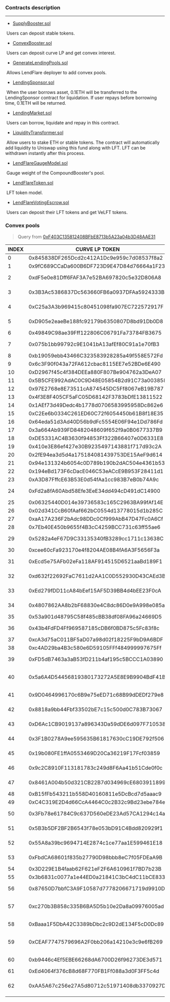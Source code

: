### Contracts description

***

* [SupplyBooster.sol](https://github.com/LendFlare/lendflare_finance_contracts/blob/main/contracts/SupplyBooster.sol)

​		Users can deposit stable tokens.

* [ConvexBooster.sol](https://github.com/LendFlare/lendflare_finance_contracts/blob/main/contracts/ConvexBooster.sol)

​		Users can deposit curve LP and get  convex interest.

* [GenerateLendingPools.sol](https://github.com/LendFlare/lendflare_finance_contracts/blob/main/contracts/GenerateLendingPools.sol)

​		Allows LendFlare deployer to add convex pools.

* [LendingSponsor.sol](https://github.com/LendFlare/lendflare_finance_contracts/blob/main/contracts/LendingSponsor.sol)

​		When the user borrows asset, 0.1ETH will be transferred to the LendingSponsor contract for liquidation. If user repays before borrowing time, 0.1ETH will be returned.

* [LendingMarket.sol](https://github.com/LendFlare/lendflare_finance_contracts/blob/main/contracts/LendingMarket.sol)

​		Users can borrow, liquidate and repay in this contract.

* [LiquidityTransformer.sol](https://github.com/LendFlare/lendflare_finance_contracts/blob/main/contracts/LiquidityTransformer.sol)

​		Allow users to stake ETH or stable tokens. The contract will automatically add liquidity to Uniswap using this fund along with LFT. LFT can be withdrawn instantly after this process.

* [LendFlareGaugeModel.sol](https://github.com/LendFlare/lendflare_finance_contracts/blob/main/contracts/LendFlareGaugeModel.sol)

​		Gauge weight of the CompoundBooster's pool.

* [LendFlareToken.sol](https://github.com/LendFlare/lendflare_finance_contracts/blob/main/contracts/LendFlareToken.sol)

​		LFT token model.

* [LendFlareVotingEscrow.sol](https://github.com/LendFlare/lendflare_finance_contracts/blob/main/contracts/LendFlareVotingEscrow.sol)

​		Users can deposit their LFT tokens and get VeLFT tokens.



### Convex pools

> Query from [0xF403C135812408BFbE8713b5A23a04b3D48AAE31](https://etherscan.io/address/0xF403C135812408BFbE8713b5A23a04b3D48AAE31#code)

| INDEX | CURVE LP TOKEN                             | NAME                                                      | SYMBOL                 |
| ----- | ------------------------------------------ | --------------------------------------------------------- | ---------------------- |
| 0     | 0x845838DF265Dcd2c412A1Dc9e959c7d08537f8a2 | Curve.fi cDAI/cUSDC                                       | cDAI+cUSDC             |
| 1     | 0x9fC689CCaDa600B6DF723D9E47D84d76664a1F23 | Curve.fi cDAI/cUSDC/USDT                                  | cDAI+cUSDC+USDT        |
| 2     | 0xdF5e0e81Dff6FAF3A7e52BA697820c5e32D806A8 | Curve.fi yDAI/yUSDC/yUSDT/yTUSD                           | yDAI+yUSDC+yUSDT+yTUSD |
| 3     | 0x3B3Ac5386837Dc563660FB6a0937DFAa5924333B | Curve.fi yDAI/yUSDC/yUSDT/yBUSD                           | yDAI+yUSDC+yUSDT+yBUSD |
| 4     | 0xC25a3A3b969415c80451098fa907EC722572917F | Curve.fi DAI/USDC/USDT/sUSD                               | crvPlain3andSUSD       |
| 5     | 0xD905e2eaeBe188fc92179b6350807D8bd91Db0D8 | Curve.fi DAI/USDC/USDT/PAX                                | ypaxCrv                |
| 6     | 0x49849C98ae39Fff122806C06791Fa73784FB3675 | Curve.fi renBTC/wBTC                                      | crvRenWBTC             |
| 7     | 0x075b1bb99792c9E1041bA13afEf80C91a1e70fB3 | Curve.fi renBTC/wBTC/sBTC                                 | crvRenWSBTC            |
| 8     | 0xb19059ebb43466C323583928285a49f558E572Fd | Curve.fi hBTC/wBTC                                        | hCRV                   |
| 9     | 0x6c3F90f043a72FA612cbac8115EE7e52BDe6E490 | Curve.fi DAI/USDC/USDT                                    | 3Crv                   |
| 10    | 0xD2967f45c4f384DEEa880F807Be904762a3DeA07 | Curve.fi GUSD/3Crv                                        | gusd3CRV               |
| 11    | 0x5B5CFE992AdAC0C9D48E05854B2d91C73a003858 | Curve.fi HUSD/3Crv                                        | husd3CRV               |
| 12    | 0x97E2768e8E73511cA874545DC5Ff8067eB19B787 | Curve.fi USDK/3Crv                                        | usdk3CRV               |
| 13    | 0x4f3E8F405CF5aFC05D68142F3783bDfE13811522 | Curve.fi USDN/3Crv                                        | usdn3CRV               |
| 14    | 0x1AEf73d49Dedc4b1778d0706583995958Dc862e6 | Curve.fi MUSD/3Crv                                        | musd3CRV               |
| 15    | 0xC2Ee6b0334C261ED60C72f6054450b61B8f18E35 | Curve.fi RSV/3Crv                                         | rsv3CRV                |
| 16    | 0x64eda51d3Ad40D56b9dFc5554E06F94e1Dd786Fd | Curve.fi tBTC/sbtcCrv                                     | tbtc/sbtcCrv           |
| 17    | 0x3a664Ab939FD8482048609f652f9a0B0677337B9 | Curve.fi DUSD/3Crv                                        | dusd3CRV               |
| 18    | 0xDE5331AC4B3630f94853Ff322B66407e0D6331E8 | Curve.fi pBTC/sbtcCRV                                     | pBTC/sbtcCRV           |
| 19    | 0x410e3E86ef427e30B9235497143881f717d93c2A | Curve.fi bBTC/sbtcCRV                                     | bBTC/sbtcCRV           |
| 20    | 0x2fE94ea3d5d4a175184081439753DE15AeF9d614 | Curve.fi oBTC/sbtcCRV                                     | oBTC/sbtcCRV           |
| 21    | 0x94e131324b6054c0D789b190b2dAC504e4361b53 | Curve.fi UST/3Crv                                         | ust3CRV                |
| 22    | 0x194eBd173F6cDacE046C53eACcE9B953F28411d1 | Curve.fi EURS/sEUR                                        | eursCRV                |
| 23    | 0xA3D87FffcE63B53E0d54fAa1cc983B7eB0b74A9c | Curve.fi ETH/sETH                                         | eCRV                   |
| 24    | 0xFd2a8fA60Abd58Efe3EeE34dd494cD491dC14900 | Curve.fi aDAI/aUSDC/aUSDT                                 | a3CRV                  |
| 25    | 0x06325440D014e39736583c165C2963BA99fAf14E | Curve.fi ETH/stETH                                        | steCRV                 |
| 26    | 0x02d341CcB60fAaf662bC0554d13778015d1b285C | Curve.fi aDAI/aSUSD                                       | saCRV                  |
| 27    | 0xaA17A236F2bAdc98DDc0Cf999AbB47D47Fc0A6Cf | Curve.fi ETH/aETH                                         | ankrCRV                |
| 28    | 0x7Eb40E450b9655f4B3cC4259BCC731c63ff55ae6 | Curve.fi USDP/3Crv                                        | usdp3CRV               |
| 29    | 0x5282a4eF67D9C33135340fB3289cc1711c13638C | Curve.fi cyDAI/cyUSDC/cyUSDT                              | ib3CRV                 |
| 30    | 0xcee60cFa923170e4f8204AE08B4fA6A3F5656F3a | Curve.fi LINK/sLINK                                       | linkCRV                |
| 31    | 0xEcd5e75AFb02eFa118AF914515D6521aaBd189F1 | Curve.fi Factory USD Metapool: TrueUSD                    | TUSD3CRV-f             |
| 32    | 0xd632f22692FaC7611d2AA1C0D552930D43CAEd3B | Curve.fi Factory USD Metapool: Frax                       | FRAX3CRV-f             |
| 33    | 0xEd279fDD11cA84bEef15AF5D39BB4d4bEE23F0cA | Curve.fi Factory USD Metapool: Liquity                    | LUSD3CRV-f             |
| 34    | 0x4807862AA8b2bF68830e4C8dc86D0e9A998e085a | Curve.fi Factory USD Metapool: Binance USD                | BUSD3CRV-f             |
| 35    | 0x53a901d48795C58f485cBB38df08FA96a24669D5 | Curve.fi ETH/rETH                                         | rCRV                   |
| 36    | 0x43b4FdFD4Ff969587185cDB6f0BD875c5Fc83f8c | Curve.fi Factory USD Metapool: Alchemix USD               | alUSD3CRV-f            |
| 37    | 0xcA3d75aC011BF5aD07a98d02f18225F9bD9A6BDF | Curve.fi USD-BTC-ETH                                      | crvTricrypto           |
| 38    | 0xc4AD29ba4B3c580e6D59105FFf484999997675Ff | Curve.fi USD-BTC-ETH                                      | crv3crypto             |
| 39    | 0xFD5dB7463a3aB53fD211b4af195c5BCCC1A03890 | Curve.fi Factory Plain Pool: Euro Tether                  | EURT-f                 |
| 40    | 0x5a6A4D54456819380173272A5E8E9B9904BdF41B | Curve.fi Factory USD Metapool: Magic Internet Money 3Pool | MIM-3LP3CRV-f          |
| 41    | 0x9D0464996170c6B9e75eED71c68B99dDEDf279e8 | Curve.fi Factory Plain Pool: cvxCRV                       | cvxcrv-f               |
| 42    | 0x8818a9bb44Fbf33502bE7c15c500d0C783B73067 | Curve.fi Factory Plain Pool: ibJPY/sJPY                   | ibJPY+sJPY-f           |
| 43    | 0xD6Ac1CB9019137a896343Da59dDE6d097F710538 | Curve.fi Factory Plain Pool: ibGBP/sGBP                   | ibGBP+sGBP-f           |
| 44    | 0x3F1B0278A9ee595635B61817630cC19DE792f506 | Curve.fi Factory Plain Pool: ibAUD/sAUD                   | ibAUD+sAUD-f           |
| 45    | 0x19b080FE1ffA0553469D20Ca36219F17Fcf03859 | Curve.fi Factory Plain Pool: ibEUR/sEUR                   | ibEUR+sEUR-f           |
| 46    | 0x9c2C8910F113181783c249d8F6Aa41b51Cde0f0c | Curve.fi Factory Plain Pool: ibCHF/sCHF                   | ibCHF+sCHF-f           |
| 47    | 0x8461A004b50d321CB22B7d034969cE6803911899 | Curve.fi Factory Plain Pool: ibKRW/sKRW                   | ibKRW+sKRW-f           |
| 48    | 0xB15fFb543211b558D40160811e5DcBcd7d5aaac9 | Recue Token                                               | cvxRT                  |
| 49    | 0xC4C319E2D4d66CcA4464C0c2B32c9Bd23ebe784e | Curve.fi Factory Pool: alETH                              | alETH+ETH-f            |
| 50    | 0x3Fb78e61784C9c637D560eDE23Ad57CA1294c14a | Curve.fi Factory Plain Pool: Neutrino EUR                 | EURN/EURT-f            |
| 51    | 0x5B3b5DF2BF2B6543f78e053bD91C4Bdd820929f1 | Curve.fi Factory USD Metapool: USDM                       | USDM3CRV-f             |
| 52    | 0x55A8a39bc9694714E2874c1ce77aa1E599461E18 | Curve.fi Factory Plain Pool: MIM-UST                      | MIM-UST-f              |
| 53    | 0xFbdCA68601f835b27790D98bbb8eC7f05FDEaA9B | Curve.fi Factory BTC Metapool: ibBTC                      | ibbtc/sbtcCRV-f        |
| 54    | 0x3D229E1B4faab62F621eF2F6A610961f7BD7b23B | Curve EURS-USDC                                           | crvEURSUSDC            |
| 55    | 0x3b6831c0077a1e44ED0a21841C3bC4dC11bCE833 | Curve EURT-3Crv                                           | crvEURTUSD             |
| 56    | 0x87650D7bbfC3A9F10587d7778206671719d9910D | Curve.fi Factory USD Metapool: Origin Dollar              | OUSD3CRV-f             |
| 57    | 0xc270b3B858c335B6BA5D5b10e2Da8a09976005ad | Curve.fi Factory USD Metapool: Paxos Dollar (USDP)        | pax-usdp3CRV-f         |
| 58    | 0xBaaa1F5DbA42C3389bDbc2c9D2dE134F5cD0Dc89 | Curve.fi Factory Plain Pool: d3pool                       | D3-f                   |
| 59    | 0xCEAF7747579696A2F0bb206a14210e3c9e6fB269 | Curve.fi Factory USD Metapool: wormhole v2 UST-3Pool      | UST_whv23CRV-f         |
| 60    | 0xb9446c4Ef5EBE66268dA6700D26f96273DE3d571 | Curve.fi Factory Plain Pool: 3EURpool                     | 3EURpool-f             |
| 61    | 0xEd4064f376cB8d68F770FB1Ff088a3d0F3FF5c4d | Curve CRV-ETH                                             | crvCRVETH              |
| 62    | 0xAA5A67c256e27A5d80712c51971408db3370927D | Curve.fi Factory USD Metapool: DOLA-3pool Curve LP        | DOLA3POOL3CRV-f        |